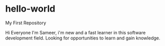 # hello-world
My First Repository


Hi Everyone
I'm Sameer, i'm new and a fast learner in this software development field.
Looking for opportunities to learn and gain knowledge.
